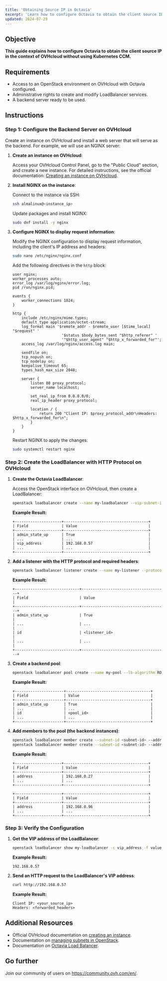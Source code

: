 ```yaml
---
title: 'Obtaining Source IP in Octavia'
excerpt: 'Learn how to configure Octavia to obtain the client source IP in the context of OVHcloud without using Kubernetes CCM.'
updated: 2024-07-29
---
```


## Objective

**This guide explains how to configure Octavia to obtain the client source IP in the context of OVHcloud without using Kubernetes CCM.**

## Requirements

- Access to an OpenStack environment on OVHcloud with Octavia configured.
- Administrative rights to create and modify LoadBalancer services.
- A backend server ready to be used.

## Instructions

### Step 1: Configure the Backend Server on OVHcloud

Create an instance on OVHcloud and install a web server that will serve as the backend. For example, we will use an NGINX server:

1. **Create an instance on OVHcloud**:
   
   Access your OVHcloud Control Panel, go to the "Public Cloud" section, and create a new instance. For detailed instructions, see the official documentation: [Creating an instance on OVHcloud](https://docs.ovh.com/en/public-cloud/create-vm/).

2. **Install NGINX on the instance**:

    Connect to the instance via SSH:

    ```bash
    ssh almalinux@<instance_ip>
    ```

    Update packages and install NGINX:

    ```bash
    sudo dnf install -y nginx
    ```

3. **Configure NGINX to display request information**:

    Modify the NGINX configuration to display request information, including the client's IP address and headers:

    ```bash
    sudo nano /etc/nginx/nginx.conf
    ```

    Add the following directives in the `http` block:

    ```nginx
    user nginx;
    worker_processes auto;
    error_log /var/log/nginx/error.log;
    pid /run/nginx.pid;

    events {
        worker_connections 1024;
    }

    http {
        include /etc/nginx/mime.types;
        default_type application/octet-stream;
        log_format main '$remote_addr - $remote_user [$time_local] "$request" '
                          '$status $body_bytes_sent "$http_referer" '
                          '"$http_user_agent" "$http_x_forwarded_for"';
        access_log /var/log/nginx/access.log main;

        sendfile on;
        tcp_nopush on;
        tcp_nodelay on;
        keepalive_timeout 65;
        types_hash_max_size 2048;

        server {
            listen 80 proxy_protocol;
            server_name localhost;

            set_real_ip_from 0.0.0.0/0;
            real_ip_header proxy_protocol;

            location / {
                return 200 "Client IP: $proxy_protocol_addr\nHeaders: $http_x_forwarded_for\n";
            }
        }
    }
    ```

    Restart NGINX to apply the changes:

    ```bash
    sudo systemctl restart nginx
    ```

### Step 2: Create the LoadBalancer with HTTP Protocol on OVHcloud

1. **Create the Octavia LoadBalancer**:

    Access the OpenStack interface on OVHcloud, then create a LoadBalancer:

    ```bash
    openstack loadbalancer create --name my-loadbalancer --vip-subnet-id <subnet-id>
    ```

    **Example Result:**
    ```plaintext
    +---------------------+--------------------------------------+
    | Field               | Value                                |
    +---------------------+--------------------------------------+
    | admin_state_up      | True                                 |
    | ...                 | ...                                  |
    | vip_address         | 192.168.0.57                         |
    | ...                 | ...                                  |
    +---------------------+--------------------------------------+
    ```

2. **Add a listener with the HTTP protocol and required headers**:

    ```bash
    openstack loadbalancer listener create --name my-listener --protocol HTTP --protocol-port 80 --insert-headers "X-Forwarded-For=True,X-Forwarded-Proto=True" <loadbalancer_id>
    ```

    **Example Result:**
    ```plaintext
    +-----------------------------+--------------------------------------+
    | Field                       | Value                                |
    +-----------------------------+--------------------------------------+
    | admin_state_up              | True                                 |
    | ...                         | ...                                  |
    | id                          | <listener_id>                        |
    | ...                         | ...                                  |
    +-----------------------------+--------------------------------------+
    ```

3. **Create a backend pool**:

    ```bash
    openstack loadbalancer pool create --name my-pool --lb-algorithm ROUND_ROBIN --listener my-listener --protocol HTTP
    ```

    **Example Result:**
    ```plaintext
    +----------------------+--------------------------------------+
    | Field                | Value                                |
    +----------------------+--------------------------------------+
    | admin_state_up       | True                                 |
    | ...                  | ...                                  |
    | id                   | <pool_id>                            |
    | ...                  | ...                                  |
    +----------------------+--------------------------------------+
    ```

4. **Add members to the pool (the backend instances)**:

    ```bash
    openstack loadbalancer member create --subnet-id <subnet-id> --address <instance_ip1> --protocol-port 80 my-pool
    openstack loadbalancer member create --subnet-id <subnet-id> --address <instance_ip2> --protocol-port 80 my-pool
    ```

    **Example Result:**
    ```plaintext
    +---------------------+--------------------------------------+
    | Field               | Value                                |
    +---------------------+--------------------------------------+
    | address             | 192.168.0.27                         |
    | ...                 | ...                                  |
    +---------------------+--------------------------------------+
    ```

    ```plaintext
    +---------------------+--------------------------------------+
    | Field               | Value                                |
    +---------------------+--------------------------------------+
    | address             | 192.168.0.96                         |
    | ...                 | ...                                  |
    +---------------------+--------------------------------------+
    ```

### Step 3: Verify the Configuration

1. **Get the VIP address of the LoadBalancer**:

    ```bash
    openstack loadbalancer show my-loadbalancer -c vip_address -f value
    ```

    **Example Result:**
    ```plaintext
    192.168.0.57
    ```

2. **Send an HTTP request to the LoadBalancer's VIP address**:

    ```bash
    curl http://192.168.0.57
    ```

    **Example Result:**
    ```plaintext
    Client IP: <your_source_ip>
    Headers: <forwarded_headers>
    ```

## Additional Resources

- Official OVHcloud documentation on [creating an instance](/pages/public_cloud/compute/public-cloud-first-steps/).
- Documentation on [managing subnets in OpenStack](https://docs.openstack.org/neutron/latest/admin/deploy-ovs-selfservice.html).
- Documentation on [Octavia Load Balancer](https://docs.openstack.org/octavia/latest/).

## Go further

Join our community of users on <https://community.ovh.com/en/>.
